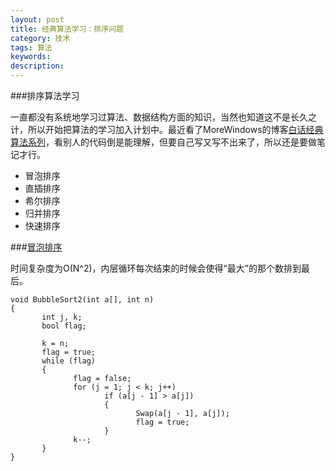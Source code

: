 ```yaml
---
layout: post
title: 经典算法学习：排序问题
category: 技术
tags: 算法
keywords: 
description: 
---
```


###排序算法学习


一直都没有系统地学习过算法、数据结构方面的知识，当然也知道这不是长久之计，所以开始把算法的学习加入计划中。最近看了MoreWindows的博客[白话经典算法系列][1]，看别人的代码倒是能理解，但要自己写又写不出来了，所以还是要做笔记才行。


- 冒泡排序
- 直插排序
- 希尔排序
- 归并排序
- 快速排序

###[冒泡排序][2]

时间复杂度为O(N^2)，内层循环每次结束的时候会使得“最大”的那个数排到最后。

```//冒泡排序2  
void BubbleSort2(int a[], int n)  
{  
       int j, k;  
       bool flag;  
  
       k = n;  
       flag = true;  
       while (flag)  
       {  
              flag = false;  
              for (j = 1; j < k; j++)  
                     if (a[j - 1] > a[j])  
                     {  
                            Swap(a[j - 1], a[j]);  
                            flag = true;  
                     }  
              k--;  
       }  
}  
```

[1]:[白话经典算法] (http://blog.csdn.net/morewindows/article/details/17488865)
[2]:(http://blog.csdn.net/morewindows/article/details/6657829)
[3]:[图形化的算法演示网站](http://zh.visualgo.net/)
